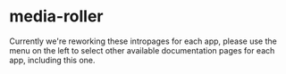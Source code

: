 # media-roller

Currently we're reworking these intropages for each app, please use the menu on the left to select other available documentation pages for each app, including this one.
